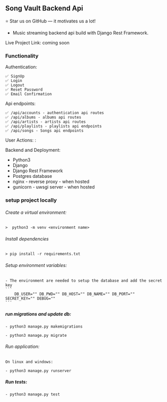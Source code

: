## Song Vault Backend Api

⭐ Star us on GitHub — it motivates us a lot!

- Music streaming backend api build with Django Rest Framework.

Live Project Link: coming soon

### Functionality

Authentication:

    ✅ SignUp
    ✅ Login
    ✅ Logout
    ✅ Reset Password
    ✅ Email Confirmation

Api endpoints:

    ✅ /api/accounts - authentication api routes
    ✅ /api/albums - albums api routes
    ✅ /api/artists - artists api routes
    ✅ /api/playlists - playlists api endpoints
    ✅ /api/songs - Songs api endpoints

User Actions:
:

Backend and Deployment:

- Python3
- Django
- Django Rest Framework
- Postgres database
- nginx - reverse proxy - when hosted
- gunicorn - uwsgi server - when hosted

### setup project locally

###### Create a virtual environment:

    >  python3 -m venv <environment name>

###### Install dependencies

    > pip install -r requirements.txt

###### Setup environment variables:

    - The environment are needed to setup the database and add the secret key
    ```
        DB_USER="" DB_PWD="" DB_HOST="" DB_NAME="" DB_PORT="" SECRET_KEY="" DEBUG=""
    ```

##### run migrations and update db:

    - python3 manage.py makemigrations

    - python3 manage.py migrate

###### Run application:

    On linux and windows:

    - python3 manage.py runserver

##### Run tests:

    - python3 manage.py test
